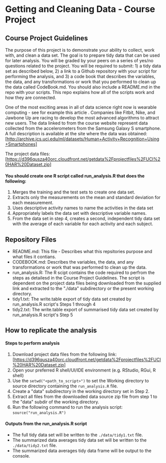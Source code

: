 # Getting and Cleaning Data - Course Project

## Course Project Guidelines

The purpose of this project is to demonstrate your ability to collect, work with, and clean a data set. The goal is to prepare tidy data that can be used for later analysis. You will be graded by your peers on a series of yes/no questions related to the project. You will be required to submit: 1) a tidy data set as described below, 2) a link to a Github repository with your script for performing the analysis, and 3) a code book that describes the variables, the data, and any transformations or work that you performed to clean up the data called CodeBook.md. You should also include a README.md in the repo with your scripts. This repo explains how all of the scripts work and how they are connected.

One of the most exciting areas in all of data science right now is wearable computing - see for example this article . Companies like Fitbit, Nike, and Jawbone Up are racing to develop the most advanced algorithms to attract new users. The data linked to from the course website represent data collected from the accelerometers from the Samsung Galaxy S smartphone. A full description is available at the site where the data was obtained: 
[http://archive.ics.uci.edu/ml/datasets/Human+Activity+Recognition+Using+Smartphones]

The project data files: 
[https://d396qusza40orc.cloudfront.net/getdata%2Fprojectfiles%2FUCI%20HAR%20Dataset.zip]

#### You should create one R script called run_analysis.R that does the following:
1. Merges the training and the test sets to create one data set.
2. Extracts only the measurements on the mean and standard deviation for each measurement. 
3. Uses descriptive activity names to name the activities in the data set
4. Appropriately labels the data set with descriptive variable names. 
5. From the data set in step 4, creates a second, independent tidy data set with the average of each variable for each activity and each subject.

## Repository Files 
* README.md:  This file - Describes what this repsitories purpose and what files it contians.
* CODEBOOK.md: Describes the variables, the data, and any transformations or work that was performed to clean up the data.
* run_analysis.R: The R scipt contains the code required to perfrom the steps as detailesd in the Course Project Guidelines. The script is dependent on the project data files being downloaded from the supplied link and extracted to the "./data" subdirectory or the present working directory.
* tidy1.txt: The write.table export of tidy data set created by run_analysis.R script's Steps 1 through 4
* tidy2.txt: The write.table export of summarised tidy data set created by run_analysis.R script's Step 5

## How to replicate the analysis

#### Steps to perform analysis
1. Download project data files from the following link: [https://d396qusza40orc.cloudfront.net/getdata%2Fprojectfiles%2FUCI%20HAR%20Dataset.zip]
2. Open your preferred R shell/UI/IDE environment (e.g. RStudio, RGui, R shell)
3. Use the `setwd("<path_to_script>")` to set the Working directory to source directory containing the `run_analysis.R` file.
4. Create a "data" subdirectory in the working directory set in Step 2.
5. Extract all files from the downloaded data source zip file from step 1 to the "data" subdir of the working directory.
6. Run the following command to run the analysis script: `source("run_analysis.R")`


#### Outputs from the run_analysis.R script
* The full tidy data set will be written to the `./data/tidy1.txt` file.
* The summarized data averages tidy data set will be written to the `./data/tidy2.txt` file.
* The summarized data averages tidy data frame will be output to the console.